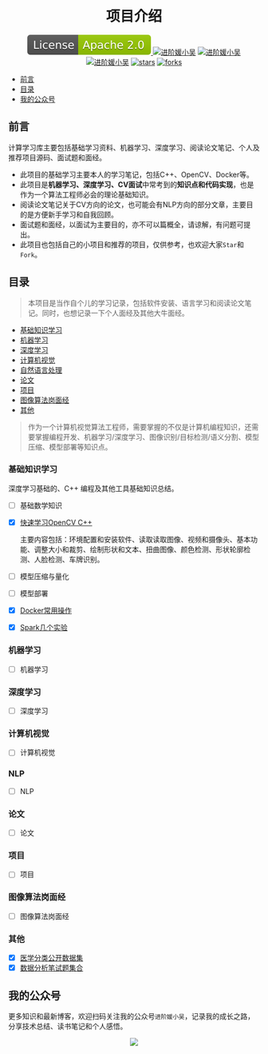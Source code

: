 <h1 align="center">
项目介绍
</h1>

<p align="center">
  <a href="#License"><img src="pictures/icons/License-Apache-2.0-green.svg" alt="LICENSE">
  <a href="https://www.zhihu.com/people/wu-xin-24-36-6"><img src="https://img.shields.io/badge/zhihu-知乎-informational" alt="进阶媛小吴"></a>
  <a href="https://blog.csdn.net/wuli_xin?spm=1010.2135.3001.5343"><img src="https://img.shields.io/badge/csdn-CSDN-red.svg" alt="进阶媛小吴"></a>
  <a href="https://juejin.cn/user/958429870694733"><img src="https://img.shields.io/badge/juejin-%E6%8E%98%E9%87%91-important.svg" alt="进阶媛小吴"></a>
  <a href="https://github.com/wuliwuxin/ComputerLearningLibrary/stargazers"><img src="https://badgen.net/github/stars/wuliwuxin/ComputerLearningLibrary?color=cyan" alt="stars"></a>
  <a href="https://github.com/wuliwuxin/ComputerLearningLibrary/forks"><img src="https://badgen.net/github/forks/wuliwuxin/ComputerLearningLibrary?color=cyan" alt="forks"></a>
</p>

- [前言](#前言)
- [目录](#目录)
- [我的公众号](#我的公众号)

## 前言
计算学习库主要包括基础学习资料、机器学习、深度学习、阅读论文笔记、个人及推荐项目源码、面试题和面经。

- 此项目的基础学习主要本人的学习笔记，包括C++、OpenCV、Docker等。
- 此项目是**机器学习、深度学习、CV面试**中常考到的**知识点和代码实现**，也是作为一个算法工程师必会的理论基础知识。
- 阅读论文笔记关于CV方向的论文，也可能会有NLP方向的部分文章，主要目的是方便新手学习和自我回顾。
- 面试题和面经，以面试为主要目的，亦不可以篇概全，请谅解，有问题可提出。
- 此项目也包括自己的小项目和推荐的项目，仅供参考，也欢迎大家`Star`和`Fork`。

## 目录
> 本项目是当作自个儿的学习记录，包括软件安装、语言学习和阅读论文笔记。同时，也想记录一下个人面经及其他大牛面经。

- [基础知识学习](#基础知识学习)
- [机器学习](#机器学习)
- [深度学习](#深度学习)
- [计算机视觉](#计算机视觉)
- [自然语言处理](#NLP)
- [论文](#论文)
- [项目](#项目)
- [图像算法岗面经](#图像算法岗面经)
- [其他](#其他)

> 作为一个计算机视觉算法工程师，需要掌握的不仅是计算机编程知识，还需要掌握编程开发、机器学习/深度学习、图像识别/目标检测/语义分割、模型压缩、模型部署等知识点。

### 基础知识学习

深度学习基础的、C++ 编程及其他工具基础知识总结。

- [ ] 基础数学知识


- [x] [快速学习OpenCV C++](0_BasicLearning/OpenCV_learning/README_CN.md)

	主要内容包括：环境配置和安装软件、读取读取图像、视频和摄像头、基本功能、调整大小和裁剪、绘制形状和文本、扭曲图像、颜色检测、形状轮廓检测、人脸检测、车牌识别。

- [ ] 模型压缩与量化

- [ ] 模型部署


- [x] [Docker常用操作](0_BasicLearning/HelloDocker/README.md)


- [x] [Spark几个实验](0_BasicLearning/SparkDmo/README.md)

### 机器学习
- [ ] 机器学习
### 深度学习
- [ ] 深度学习
### 计算机视觉
- [ ] 计算机视觉
### NLP
- [ ] NLP
### 论文
- [ ] 论文
### 项目
- [ ] 项目
### 图像算法岗面经
- [ ] 图像算法岗面经
### 其他
- [x] [医学分类公开数据集](MedicalDatasets/README.md)
- [x] [数据分析笔试题集合](7_Interview/data_analysis/README.mdREADME.md)

## 我的公众号
更多知识和最新博客，欢迎扫码关注我的公众号`进阶媛小吴`，记录我的成长之路，分享技术总结、读书笔记和个人感悟。
<p align="center">
	<img src="pictures/Wechat.png">
</p>
